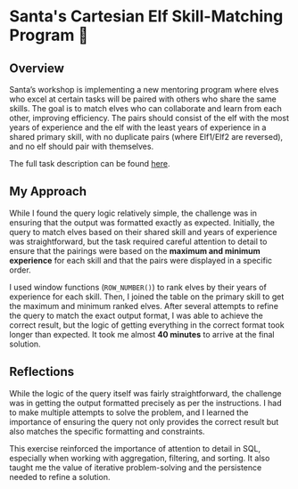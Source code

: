 # Santa's Cartesian Elf Skill-Matching Program 🎁

## Overview  
Santa’s workshop is implementing a new mentoring program where elves who excel at certain tasks will be paired with others who share the same skills. The goal is to match elves who can collaborate and learn from each other, improving efficiency. The pairs should consist of the elf with the most years of experience and the elf with the least years of experience in a shared primary skill, with no duplicate pairs (where Elf1/Elf2 are reversed), and no elf should pair with themselves.

The full task description can be found [here](https://adventofsql.com/challenges/7).

## My Approach  
While I found the query logic relatively simple, the challenge was in ensuring that the output was formatted exactly as expected. Initially, the query to match elves based on their shared skill and years of experience was straightforward, but the task required careful attention to detail to ensure that the pairings were based on the **maximum and minimum experience** for each skill and that the pairs were displayed in a specific order.

I used window functions (`ROW_NUMBER()`) to rank elves by their years of experience for each skill. Then, I joined the table on the primary skill to get the maximum and minimum ranked elves. After several attempts to refine the query to match the exact output format, I was able to achieve the correct result, but the logic of getting everything in the correct format took longer than expected. It took me almost **40 minutes** to arrive at the final solution.

## Reflections  
While the logic of the query itself was fairly straightforward, the challenge was in getting the output formatted precisely as per the instructions. I had to make multiple attempts to solve the problem, and I learned the importance of ensuring the query not only provides the correct result but also matches the specific formatting and constraints.

This exercise reinforced the importance of attention to detail in SQL, especially when working with aggregation, filtering, and sorting. It also taught me the value of iterative problem-solving and the persistence needed to refine a solution.

